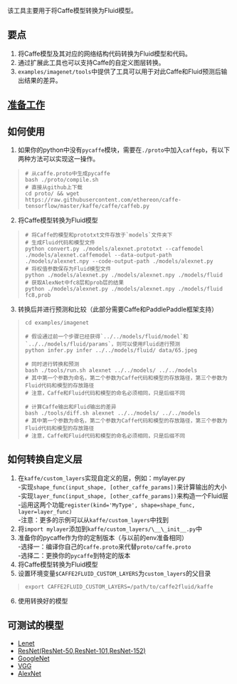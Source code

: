 该工具主要用于将Caffe模型转换为Fluid模型。
## 要点
1. 将Caffe模型及其对应的网络结构代码转换为Fluid模型和代码。
2. 通过扩展此工具也可以支持Caffe的自定义图层转换。
3. `examples/imagenet/tools`中提供了工具可以用于对此Caffe和Fluid预测后输出结果的差异。
## [准备工作](https://github.com/PaddlePaddle/X2Paddle/edit/master/caffe2fluid/prepare.md)
## 如何使用
1. 如果你的python中没有`pycaffe`模块，需要在`./proto`中加入`caffepb`，有以下两种方法可以实现这一操作。
> ```shell
> # 从caffe.proto中生成pycaffe
> bash ./proto/compile.sh
> # 直接从github上下载
> cd proto/ && wget https://raw.githubusercontent.com/ethereon/caffe-tensorflow/master/kaffe/caffe/caffeb.py
> ```
2. 将Caffe模型转换为Fluid模型
> ```shell
> # 将Caffe的模型和prototxt文件存放于`models`文件夹下
> # 生成Fluid代码和模型文件
> python convert.py ./models/alexnet.prototxt --caffemodel ./models/alexnet.caffemodel --data-output-path ./models/alexnet.npy --code-output-path ./models/alexnet.py
> # 将权值参数保存为Fluid模型文件
> python ./models/alexnet.py ./models/alexnet.npy ./models/fluid
> # 获取AlexNet中fc8层和prob层的结果
> python ./models/alexnet.py ./models/alexnet.npy ./models/fluid fc8,prob
> ```
3. 转换后并进行预测和比较（此部分需要Caffe和PaddlePaddle框架支持）
> ```shell
> cd examples/imagenet
>
> # 假设通过前一个步骤已经获得`../../models/fluid/model`和`../../models/fluid/params`，则可以使用Fluid进行预测
> python infer.py infer ../../models/fluid/ data/65.jpeg
>
> # 同时进行转换和预测
> bash ./tools/run.sh alexnet ../../models/ ../../models
> # 其中第一个参数为命名，第二个参数为Caffe代码和模型的存放路径，第三个参数为Fluid代码和模型的存放路径
> # 注意，Caffe和Fluid代码和模型的命名必须相同，只是后缀不同
>
> # 计算Caffe输出和Fluid输出的差异
> bash ./tools/diff.sh alexnet ../../models/ ../../models
> # 其中第一个参数为命名，第二个参数为Caffe代码和模型的存放路径，第三个参数为Fluid代码和模型的存放路径
> # 注意，Caffe和Fluid代码和模型的命名必须相同，只是后缀不同
> ```
## 如何转换自定义层
1. 在`kaffe/custom_layers`实现自定义的层，例如：mylayer.py   
  -实现`shape_func(input_shape, [other_caffe_params])`来计算输出的大小   
	-实现`layer_func(input_shape, [other_caffe_params])`来构造一个Fluid层   
	-运用这两个功能`register(kind='MyType', shape=shape_func, layer=layer_func)`    
	-注意：更多的示例可以从`kaffe/custom_layers`中找到
2. 将`import mylayer`添加到`kaffe/custom_layers/\__\_init__.py`中  
3. 准备你的pycaffe作为你的定制版本（与以前的env准备相同）  
	-选择一：编译你自己的`caffe.proto`来代替`proto/caffe.proto`  
	-选择二：更换你的`pycaffe`到特定的版本  
4. 将Caffe模型转换为Fluid模型
5. 设置环境变量`$CAFFE2FLUID_CUSTOM_LAYERS`为`custom_layers`的父目录
> ```shell
> export CAFFE2FLUID_CUSTOM_LAYERS=/path/to/caffe2fluid/kaffe
> ```
6. 使用转换好的模型
## 可测试的模型
- [Lenet](https://github.com/ethereon/caffe-tensorflow/blob/master/examples/mnist)
- [ResNet(ResNet-50,ResNet-101,ResNet-152)](https://onedrive.live.com/?authkey=%21AAFW2-FVoxeVRck&id=4006CBB8476FF777%2117887&cid=4006CBB8476FF777)
- [GoogleNet](https://gist.github.com/jimmie33/7ea9f8ac0da259866b854460f4526034)
- [VGG](https://gist.github.com/ksimonyan/211839e770f7b538e2d8)
- [AlexNet](https://github.com/BVLC/caffe/tree/master/models/bvlc_alexnet)



